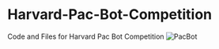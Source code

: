 # Harvard-Pac-Bot-Competition
Code and Files for Harvard Pac Bot Competition
![PacBot](https://github.com/andyzhou443/PacBot-CCNY/assets/55558778/8effb949-ea54-4d3a-8b47-fdea8f9b8342)
